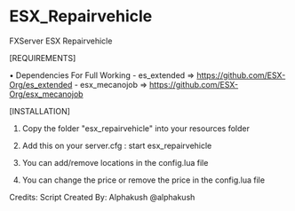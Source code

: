 # ESX_Repairvehicle
FXServer ESX Repairvehicle

[REQUIREMENTS]

   • Dependencies For Full Working
	- es_extended => https://github.com/ESX-Org/es_extended
	- esx_mecanojob => https://github.com/ESX-Org/esx_mecanojob


[INSTALLATION]

1. Copy the folder "esx_repairvehicle" into your resources folder

2. Add this on your server.cfg :
	start esx_repairvehicle

3. You can add/remove locations in the config.lua file

4. You can change the price or remove the price in the config.lua file

	
Credits: Script Created By: Alphakush @alphakush
